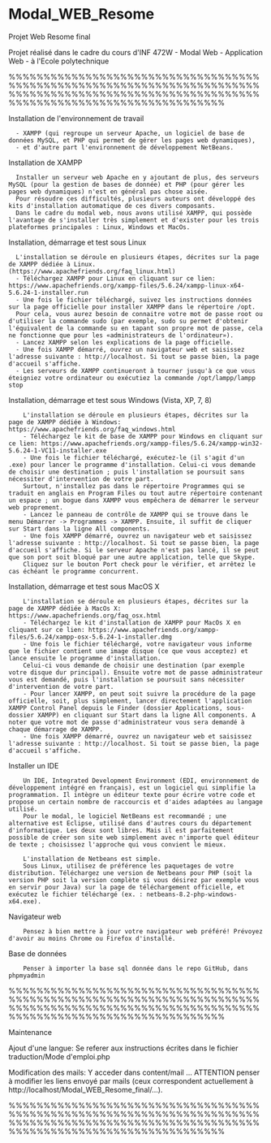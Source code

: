 # Modal_WEB_Resome
Projet Web Resome final

Projet réalisé dans le cadre du cours d'INF 472W - Modal Web - Application Web - à l'Ecole polytechnique

%%%%%%%%%%%%%%%%%%%%%%%%%%%%%%%%%%%%%%%%%%%%%%%%%%%%%%%%%%%%%%%%%%%%%%%%%%%%%%%%%%%%%%%%%%%%%%%%%%%%%%%%%%%%%%%%%%%%%%%%%%%%%%%%%%%%%%%%%%%

Installation de l'environnement de travail

      - XAMPP (qui regroupe un serveur Apache, un logiciel de base de données MySQL, et PHP qui permet de gérer les pages web dynamiques), 
      - et d'autre part l'environnement de développement NetBeans.
      
Installation de XAMPP

      Installer un serveur web Apache en y ajoutant de plus, des serveurs MySQL (pour la gestion de bases de donnée) et PHP (pour gérer les pages web dynamiques) n'est en général pas chose aisée.
      Pour résoudre ces difficultés, plusieurs auteurs ont développé des kits d'installation automatique de ces divers composants.
      Dans le cadre du modal web, nous avons utilisé XAMPP, qui possède l'avantage de s'installer très simplement et d'exister pour les trois plateformes principales : Linux, Windows et MacOs.

Installation, démarrage et test sous Linux

      L'installation se déroule en plusieurs étapes, décrites sur la page de XAMPP dédiée à Linux. (https://www.apachefriends.org/faq_linux.html)
      - Téléchargez XAMPP pour Linux en cliquant sur ce lien: https://www.apachefriends.org/xampp-files/5.6.24/xampp-linux-x64-5.6.24-1-installer.run
      - Une fois le fichier téléchargé, suivez les instructions données sur la page officielle pour installer XAMPP dans le répertoire /opt. 
      Pour cela, vous aurez besoin de connaitre votre mot de passe root ou d'utiliser la commande sudo (par exemple, sudo su permet d'obtenir l'équivalent de la commande su en tapant son propre mot de passe, cela ne fonctionne que pour les «administrateurs de l'ordinateur»).
      - Lancez XAMPP selon les explications de la page officielle.
      - Une fois XAMPP démarré, ouvrez un navigateur web et saisissez l'adresse suivante : http://localhost. Si tout se passe bien, la page d'accueil s'affiche.
      - Les serveurs de XAMPP continueront à tourner jusqu'à ce que vous éteigniez votre ordinateur ou exécutiez la commande /opt/lampp/lampp stop
      
 Installation, démarrage et test sous Windows (Vista, XP, 7, 8)
 
        L'installation se déroule en plusieurs étapes, décrites sur la page de XAMPP dédiée à Windows: https://www.apachefriends.org/faq_windows.html
        - Téléchargez le kit de base de XAMPP pour Windows en cliquant sur ce lien: https://www.apachefriends.org/xampp-files/5.6.24/xampp-win32-5.6.24-1-VC11-installer.exe
        - Une fois le fichier téléchargé, exécutez-le (il s'agit d'un .exe) pour lancer le programme d'installation. Celui-ci vous demande de choisir une destination ; puis l'installation se poursuit sans nécessiter d'intervention de votre part.
        Surtout, n'installez pas dans le répertoire Programmes qui se traduit en anglais en Program Files ou tout autre répertoire contenant un espace ; un bogue dans XAMPP vous empêchera de démarrer le serveur web proprement.
        - Lancez le panneau de contrôle de XAMPP qui se trouve dans le menu Démarrer -> Programmes -> XAMPP. Ensuite, il suffit de cliquer sur Start dans la ligne All components.
        - Une fois XAMPP démarré, ouvrez un navigateur web et saisissez l'adresse suivante : http://localhost. Si tout se passe bien, la page d'accueil s'affiche. Si le serveur Apache n'est pas lancé, il se peut que son port soit bloqué par une autre application, telle que Skype. 
        Cliquez sur le bouton Port check pour le vérifier, et arrêtez le cas échéant le programme concurrent.

 Installation, démarrage et test sous MacOS X

        L'installation se déroule en plusieurs étapes, décrites sur la page de XAMPP dédiée à MacOs X: https://www.apachefriends.org/faq_osx.html
        - Téléchargez le kit d'installation de XAMPP pour MacOs X en cliquant sur ce lien: https://www.apachefriends.org/xampp-files/5.6.24/xampp-osx-5.6.24-1-installer.dmg
        - Une fois le fichier téléchargé, votre navigateur vous informe que le fichier contient une image disque (ce que vous acceptez) et lance ensuite le programme d'installation.
        Celui-ci vous demande de choisir une destination (par exemple votre disque dur principal). Ensuite votre mot de passe administrateur vous est demandé, puis l'installation se poursuit sans nécessiter d'intervention de votre part.
        - Pour lancer XAMPP, on peut soit suivre la procédure de la page officielle, soit, plus simplement, lancer directement l'application XAMPP Control Panel depuis le Finder (dossier Applications, sous-dossier XAMPP) en cliquant sur Start dans la ligne All components. A noter que votre mot de passe d'administrateur vous sera demandé à chaque démarrage de XAMPP.
        - Une fois XAMPP démarré, ouvrez un navigateur web et saisissez l'adresse suivante : http://localhost. Si tout se passe bien, la page d'accueil s'affiche.

Installer un IDE

        Un IDE, Integrated Development Environment (EDI, environnement de développement intégré en français), est un logiciel qui simplifie la programmation. Il intègre un éditeur texte pour écrire votre code et propose un certain nombre de raccourcis et d'aides adaptées au langage utilisé.
        Pour le modal, le logiciel NetBeans est recommandé ; une alternative est Eclipse, utilisé dans d'autres cours du département d'informatique. Les deux sont libres. Mais il est parfaitement possible de créer son site web simplement avec n'importe quel éditeur de texte ; choisissez l'approche qui vous convient le mieux.

        L'installation de Netbeans est simple.
        Sous Linux, utilisez de préférence les paquetages de votre distribution. Téléchargez une version de Netbeans pour PHP (soit la version PHP soit la version complète si vous désirez par exemple vous en servir pour Java) sur la page de téléchargement officielle, et exécutez le fichier téléchargé (ex. : netbeans-8.2-php-windows-x64.exe).

Navigateur web

        Pensez à bien mettre à jour votre navigateur web préféré! Prévoyez d'avoir au moins Chrome ou Firefox d'installé.


Base de données

        Penser à importer la base sql donnée dans le repo GitHub, dans phpmyadmin


%%%%%%%%%%%%%%%%%%%%%%%%%%%%%%%%%%%%%%%%%%%%%%%%%%%%%%%%%%%%%%%%%%%%%%%%%%%%%%%%%%%%%%%%%%%%%%%%%%%%%%%%%%%%%%%%%%%%%%%%%%%%%%%%%%%%%%%%%%%

Maintenance

Ajout d'une langue: Se referer aux instructions écrites dans le fichier traduction/Mode d'emploi.php

Modification des mails: Y acceder dans content/mail ...
ATTENTION penser à modifier les liens envoyé par mails (ceux correspondent actuellement à http://localhost/Modal_WEB_Resome_final/...).


%%%%%%%%%%%%%%%%%%%%%%%%%%%%%%%%%%%%%%%%%%%%%%%%%%%%%%%%%%%%%%%%%%%%%%%%%%%%%%%%%%%%%%%%%%%%%%%%%%%%%%%%%%%%%%%%%%%%%%%%%%%%%%%%%%%%%%%%%%%